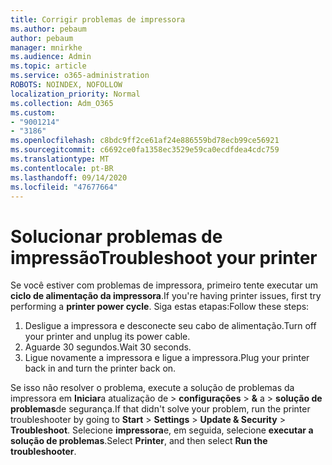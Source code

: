 ```yaml
---
title: Corrigir problemas de impressora
ms.author: pebaum
author: pebaum
manager: mnirkhe
ms.audience: Admin
ms.topic: article
ms.service: o365-administration
ROBOTS: NOINDEX, NOFOLLOW
localization_priority: Normal
ms.collection: Adm_O365
ms.custom:
- "9001214"
- "3186"
ms.openlocfilehash: c8bdc9ff2ce61af24e886559bd78ecb99ce56921
ms.sourcegitcommit: c6692ce0fa1358ec3529e59ca0ecdfdea4cdc759
ms.translationtype: MT
ms.contentlocale: pt-BR
ms.lasthandoff: 09/14/2020
ms.locfileid: "47677664"
---
```

# <a name="troubleshoot-your-printer"></a><span data-ttu-id="71ec5-102">Solucionar problemas de impressão</span><span class="sxs-lookup"><span data-stu-id="71ec5-102">Troubleshoot your printer</span></span>

<span data-ttu-id="71ec5-103">Se você estiver com problemas de impressora, primeiro tente executar um **ciclo de alimentação da impressora**.</span><span class="sxs-lookup"><span data-stu-id="71ec5-103">If you're having printer issues, first try performing a **printer power cycle**.</span></span> <span data-ttu-id="71ec5-104">Siga estas etapas:</span><span class="sxs-lookup"><span data-stu-id="71ec5-104">Follow these steps:</span></span>

1. <span data-ttu-id="71ec5-105">Desligue a impressora e desconecte seu cabo de alimentação.</span><span class="sxs-lookup"><span data-stu-id="71ec5-105">Turn off your printer and unplug its power cable.</span></span>
2. <span data-ttu-id="71ec5-106">Aguarde 30 segundos.</span><span class="sxs-lookup"><span data-stu-id="71ec5-106">Wait 30 seconds.</span></span>
3. <span data-ttu-id="71ec5-107">Ligue novamente a impressora e ligue a impressora.</span><span class="sxs-lookup"><span data-stu-id="71ec5-107">Plug your printer back in and turn the printer back on.</span></span>

<span data-ttu-id="71ec5-108">Se isso não resolver o problema, execute a solução de problemas da impressora em **Iniciar**a atualização de  >  **configurações**  >  **&** a  >  **solução de problemas**de segurança.</span><span class="sxs-lookup"><span data-stu-id="71ec5-108">If that didn't solve your problem, run the printer troubleshooter by going to **Start** > **Settings** > **Update & Security** > **Troubleshoot**.</span></span> <span data-ttu-id="71ec5-109">Selecione **impressora**e, em seguida, selecione **executar a solução de problemas**.</span><span class="sxs-lookup"><span data-stu-id="71ec5-109">Select **Printer**, and then select **Run the troubleshooter**.</span></span>